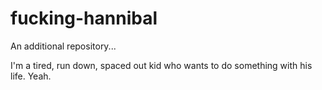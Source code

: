 # fucking-hannibal
An additional repository...

I'm a tired, run down, spaced out kid who wants to do something with his life. Yeah. 
